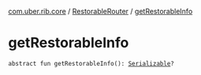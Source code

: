 [com.uber.rib.core](../index.md) / [RestorableRouter](index.md) / [getRestorableInfo](./get-restorable-info.md)

# getRestorableInfo

`abstract fun getRestorableInfo(): `[`Serializable`](https://developer.android.com/reference/java/io/Serializable.html)`?`
